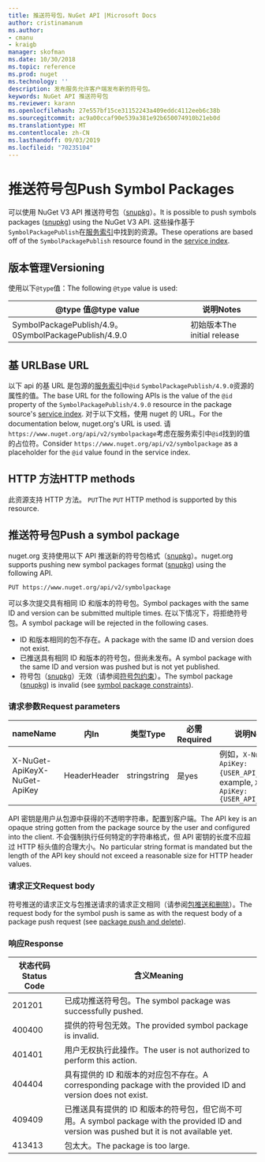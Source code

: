 ```yaml
---
title: 推送符号包，NuGet API |Microsoft Docs
author: cristinamanum
ms.author:
- cmanu
- kraigb
manager: skofman
ms.date: 10/30/2018
ms.topic: reference
ms.prod: nuget
ms.technology: ''
description: 发布服务允许客户端发布新的符号包。
keywords: NuGet API 推送符号包
ms.reviewer: karann
ms.openlocfilehash: 27e557bf15ce31152243a409eddc4112eeb6c38b
ms.sourcegitcommit: ac9a00ccaf90e539a381e92b650074910b21eb0d
ms.translationtype: MT
ms.contentlocale: zh-CN
ms.lasthandoff: 09/03/2019
ms.locfileid: "70235104"
---
```

# <a name="push-symbol-packages"></a><span data-ttu-id="3e310-104">推送符号包</span><span class="sxs-lookup"><span data-stu-id="3e310-104">Push Symbol Packages</span></span>

<span data-ttu-id="3e310-105">可以使用 NuGet V3 API 推送符号包（[snupkg](../create-packages/Symbol-Packages-snupkg.md)）。</span><span class="sxs-lookup"><span data-stu-id="3e310-105">It is possible to push symbols packages ([snupkg](../create-packages/Symbol-Packages-snupkg.md)) using the NuGet V3 API.</span></span>
<span data-ttu-id="3e310-106">这些操作基于`SymbolPackagePublish`在[服务索引](service-index.md)中找到的资源。</span><span class="sxs-lookup"><span data-stu-id="3e310-106">These operations are based off of the `SymbolPackagePublish` resource found in the [service index](service-index.md).</span></span>

## <a name="versioning"></a><span data-ttu-id="3e310-107">版本管理</span><span class="sxs-lookup"><span data-stu-id="3e310-107">Versioning</span></span>

<span data-ttu-id="3e310-108">使用以下`@type`值：</span><span class="sxs-lookup"><span data-stu-id="3e310-108">The following `@type` value is used:</span></span>

<span data-ttu-id="3e310-109">@type 值</span><span class="sxs-lookup"><span data-stu-id="3e310-109">@type value</span></span>                 | <span data-ttu-id="3e310-110">说明</span><span class="sxs-lookup"><span data-stu-id="3e310-110">Notes</span></span>
--------------------        | -----
<span data-ttu-id="3e310-111">SymbolPackagePublish/4.9。0</span><span class="sxs-lookup"><span data-stu-id="3e310-111">SymbolPackagePublish/4.9.0</span></span>  | <span data-ttu-id="3e310-112">初始版本</span><span class="sxs-lookup"><span data-stu-id="3e310-112">The initial release</span></span>

## <a name="base-url"></a><span data-ttu-id="3e310-113">基 URL</span><span class="sxs-lookup"><span data-stu-id="3e310-113">Base URL</span></span>

<span data-ttu-id="3e310-114">以下 api 的基 URL 是包源的[服务索引](service-index.md)中`@id` `SymbolPackagePublish/4.9.0`资源的属性的值。</span><span class="sxs-lookup"><span data-stu-id="3e310-114">The base URL for the following APIs is the value of the `@id` property of the `SymbolPackagePublish/4.9.0` resource in the package source's [service index](service-index.md).</span></span> <span data-ttu-id="3e310-115">对于以下文档，使用 nuget 的 URL。</span><span class="sxs-lookup"><span data-stu-id="3e310-115">For the documentation below, nuget.org's URL is used.</span></span> <span data-ttu-id="3e310-116">请`https://www.nuget.org/api/v2/symbolpackage`考虑在服务索引中`@id`找到的值的占位符。</span><span class="sxs-lookup"><span data-stu-id="3e310-116">Consider `https://www.nuget.org/api/v2/symbolpackage` as a placeholder for the `@id` value found in the service index.</span></span>

## <a name="http-methods"></a><span data-ttu-id="3e310-117">HTTP 方法</span><span class="sxs-lookup"><span data-stu-id="3e310-117">HTTP methods</span></span>

<span data-ttu-id="3e310-118">此资源支持 HTTP 方法。 `PUT`</span><span class="sxs-lookup"><span data-stu-id="3e310-118">The `PUT` HTTP method is supported by this resource.</span></span> 

## <a name="push-a-symbol-package"></a><span data-ttu-id="3e310-119">推送符号包</span><span class="sxs-lookup"><span data-stu-id="3e310-119">Push a symbol package</span></span>

<span data-ttu-id="3e310-120">nuget.org 支持使用以下 API 推送新的符号包格式（[snupkg](../create-packages/Symbol-Packages-snupkg.md)）。</span><span class="sxs-lookup"><span data-stu-id="3e310-120">nuget.org supports pushing new symbol packages format ([snupkg](../create-packages/Symbol-Packages-snupkg.md)) using the following API.</span></span> 

    PUT https://www.nuget.org/api/v2/symbolpackage

<span data-ttu-id="3e310-121">可以多次提交具有相同 ID 和版本的符号包。</span><span class="sxs-lookup"><span data-stu-id="3e310-121">Symbol packages with the same ID and version can be submitted multiple times.</span></span> <span data-ttu-id="3e310-122">在以下情况下，将拒绝符号包。</span><span class="sxs-lookup"><span data-stu-id="3e310-122">A symbol package will be rejected in the following cases.</span></span>
- <span data-ttu-id="3e310-123">ID 和版本相同的包不存在。</span><span class="sxs-lookup"><span data-stu-id="3e310-123">A package with the same ID and version does not exist.</span></span>
- <span data-ttu-id="3e310-124">已推送具有相同 ID 和版本的符号包，但尚未发布。</span><span class="sxs-lookup"><span data-stu-id="3e310-124">A symbol package with the same ID and version was pushed but is not yet published.</span></span>
- <span data-ttu-id="3e310-125">符号包（[snupkg](../create-packages/Symbol-Packages-snupkg.md)）无效（请参阅[符号包约束](../create-packages/Symbol-Packages-snupkg.md)）。</span><span class="sxs-lookup"><span data-stu-id="3e310-125">The symbol package ([snupkg](../create-packages/Symbol-Packages-snupkg.md)) is invalid (see [symbol package constraints](../create-packages/Symbol-Packages-snupkg.md)).</span></span>

### <a name="request-parameters"></a><span data-ttu-id="3e310-126">请求参数</span><span class="sxs-lookup"><span data-stu-id="3e310-126">Request parameters</span></span>

<span data-ttu-id="3e310-127">name</span><span class="sxs-lookup"><span data-stu-id="3e310-127">Name</span></span>           | <span data-ttu-id="3e310-128">内</span><span class="sxs-lookup"><span data-stu-id="3e310-128">In</span></span>     | <span data-ttu-id="3e310-129">类型</span><span class="sxs-lookup"><span data-stu-id="3e310-129">Type</span></span>   | <span data-ttu-id="3e310-130">必需</span><span class="sxs-lookup"><span data-stu-id="3e310-130">Required</span></span> | <span data-ttu-id="3e310-131">说明</span><span class="sxs-lookup"><span data-stu-id="3e310-131">Notes</span></span>
-------------- | ------ | ------ | -------- | -----
<span data-ttu-id="3e310-132">X-NuGet-ApiKey</span><span class="sxs-lookup"><span data-stu-id="3e310-132">X-NuGet-ApiKey</span></span> | <span data-ttu-id="3e310-133">Header</span><span class="sxs-lookup"><span data-stu-id="3e310-133">Header</span></span> | <span data-ttu-id="3e310-134">string</span><span class="sxs-lookup"><span data-stu-id="3e310-134">string</span></span> | <span data-ttu-id="3e310-135">是</span><span class="sxs-lookup"><span data-stu-id="3e310-135">yes</span></span>      | <span data-ttu-id="3e310-136">例如，`X-NuGet-ApiKey: {USER_API_KEY}`</span><span class="sxs-lookup"><span data-stu-id="3e310-136">For example, `X-NuGet-ApiKey: {USER_API_KEY}`</span></span>

<span data-ttu-id="3e310-137">API 密钥是用户从包源中获得的不透明字符串，配置到客户端。</span><span class="sxs-lookup"><span data-stu-id="3e310-137">The API key is an opaque string gotten from the package source by the user and configured into the client.</span></span> <span data-ttu-id="3e310-138">不会强制执行任何特定的字符串格式，但 API 密钥的长度不应超过 HTTP 标头值的合理大小。</span><span class="sxs-lookup"><span data-stu-id="3e310-138">No particular string format is mandated but the length of the API key should not exceed a reasonable size for HTTP header values.</span></span>

### <a name="request-body"></a><span data-ttu-id="3e310-139">请求正文</span><span class="sxs-lookup"><span data-stu-id="3e310-139">Request body</span></span>

<span data-ttu-id="3e310-140">符号推送的请求正文与包推送请求的请求正文相同（请参阅[包推送和删除](package-publish-resource.md)）。</span><span class="sxs-lookup"><span data-stu-id="3e310-140">The request body for the symbol push is same as with the request body of a package push request (see [package push and delete](package-publish-resource.md)).</span></span> 

### <a name="response"></a><span data-ttu-id="3e310-141">响应</span><span class="sxs-lookup"><span data-stu-id="3e310-141">Response</span></span>

<span data-ttu-id="3e310-142">状态代码</span><span class="sxs-lookup"><span data-stu-id="3e310-142">Status Code</span></span> | <span data-ttu-id="3e310-143">含义</span><span class="sxs-lookup"><span data-stu-id="3e310-143">Meaning</span></span>
----------- | -------
<span data-ttu-id="3e310-144">201</span><span class="sxs-lookup"><span data-stu-id="3e310-144">201</span></span>         | <span data-ttu-id="3e310-145">已成功推送符号包。</span><span class="sxs-lookup"><span data-stu-id="3e310-145">The symbol package was successfully pushed.</span></span>
<span data-ttu-id="3e310-146">400</span><span class="sxs-lookup"><span data-stu-id="3e310-146">400</span></span>         | <span data-ttu-id="3e310-147">提供的符号包无效。</span><span class="sxs-lookup"><span data-stu-id="3e310-147">The provided symbol package is invalid.</span></span>
<span data-ttu-id="3e310-148">401</span><span class="sxs-lookup"><span data-stu-id="3e310-148">401</span></span>         | <span data-ttu-id="3e310-149">用户无权执行此操作。</span><span class="sxs-lookup"><span data-stu-id="3e310-149">The user is not authorized to perform this action.</span></span>
<span data-ttu-id="3e310-150">404</span><span class="sxs-lookup"><span data-stu-id="3e310-150">404</span></span>         | <span data-ttu-id="3e310-151">具有提供的 ID 和版本的对应包不存在。</span><span class="sxs-lookup"><span data-stu-id="3e310-151">A corresponding package with the provided ID and version does not exist.</span></span>
<span data-ttu-id="3e310-152">409</span><span class="sxs-lookup"><span data-stu-id="3e310-152">409</span></span>         | <span data-ttu-id="3e310-153">已推送具有提供的 ID 和版本的符号包，但它尚不可用。</span><span class="sxs-lookup"><span data-stu-id="3e310-153">A symbol package with the provided ID and version was pushed but it is not available yet.</span></span>
<span data-ttu-id="3e310-154">413</span><span class="sxs-lookup"><span data-stu-id="3e310-154">413</span></span>         | <span data-ttu-id="3e310-155">包太大。</span><span class="sxs-lookup"><span data-stu-id="3e310-155">The package is too large.</span></span>

